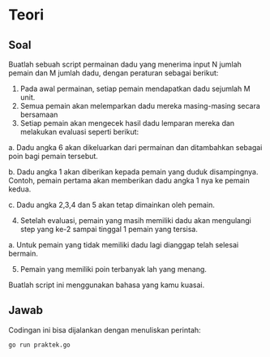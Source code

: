 # Teori

## Soal

Buatlah sebuah script permainan dadu yang menerima input N jumlah pemain dan M jumlah dadu, dengan peraturan sebagai berikut:
1. Pada awal permainan, setiap pemain mendapatkan dadu sejumlah M unit.
2. Semua pemain akan melemparkan dadu mereka masing-masing secara bersamaan
3. Setiap pemain akan mengecek hasil dadu lemparan mereka dan melakukan evaluasi
seperti berikut:

a. Dadu angka 6 akan dikeluarkan dari permainan dan ditambahkan sebagai poin
bagi pemain tersebut.

b. Dadu angka 1 akan diberikan kepada pemain yang duduk disampingnya.
Contoh, pemain pertama akan memberikan dadu angka 1 nya ke pemain kedua.

c. Dadu angka 2,3,4 dan 5 akan tetap dimainkan oleh pemain.

4. Setelah evaluasi, pemain yang masih memiliki dadu akan mengulangi step yang ke-2 sampai tinggal 1 pemain yang tersisa.

a. Untuk pemain yang tidak memiliki dadu lagi dianggap telah selesai bermain.

5. Pemain yang memiliki poin terbanyak lah yang menang.

Buatlah script ini menggunakan bahasa yang kamu kuasai.

## Jawab

Codingan ini bisa dijalankan dengan menuliskan perintah:

```
go run praktek.go
```